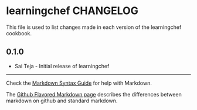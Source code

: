 learningchef CHANGELOG
======================

This file is used to list changes made in each version of the learningchef cookbook.

0.1.0
-----
- Sai Teja  - Initial release of learningchef

- - -
Check the [Markdown Syntax Guide](http://daringfireball.net/projects/markdown/syntax) for help with Markdown.

The [Github Flavored Markdown page](http://github.github.com/github-flavored-markdown/) describes the differences between markdown on github and standard markdown.
